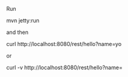 Run

  mvn jetty:run

and then

  curl http://localhost:8080/rest/hello?name=yo

or

  curl -v http://localhost:8080/rest/hello?name=
